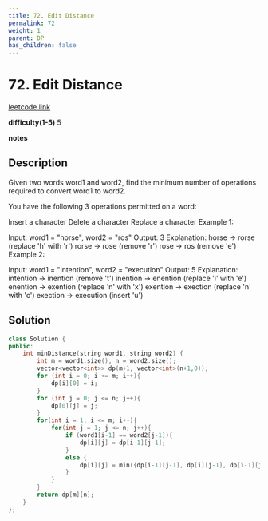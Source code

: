 ```yaml
---
title: 72. Edit Distance
permalink: 72
weight: 1
parent: DP
has_children: false
---
```

# 72. Edit Distance
[leetcode link](https://leetcode.com/problems/edit-distance/)

**difficulty(1-5)** 
5

**notes**   


## Description
Given two words word1 and word2, find the minimum number of operations required to convert word1 to word2.

You have the following 3 operations permitted on a word:

Insert a character
Delete a character
Replace a character
Example 1:

Input: word1 = "horse", word2 = "ros"
Output: 3
Explanation: 
horse -> rorse (replace 'h' with 'r')
rorse -> rose (remove 'r')
rose -> ros (remove 'e')
Example 2:

Input: word1 = "intention", word2 = "execution"
Output: 5
Explanation: 
intention -> inention (remove 't')
inention -> enention (replace 'i' with 'e')
enention -> exention (replace 'n' with 'x')
exention -> exection (replace 'n' with 'c')
exection -> execution (insert 'u')

## Solution
```c++
class Solution {
public:
    int minDistance(string word1, string word2) {
        int m = word1.size(), n = word2.size();
        vector<vector<int>> dp(m+1, vector<int>(n+1,0));
        for (int i = 0; i <= m; i++){
            dp[i][0] = i;
        }
        for (int j = 0; j <= n; j++){
            dp[0][j] = j;
        }
        for(int i = 1; i <= m; i++){
            for(int j = 1; j <= n; j++){
                if (word1[i-1] == word2[j-1]){
                    dp[i][j] = dp[i-1][j-1];
                }
                else {
                    dp[i][j] = min({dp[i-1][j-1], dp[i][j-1], dp[i-1][j]}) + 1;
                }
            }
        }
        return dp[m][n];
    }
};
```


